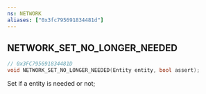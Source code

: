 ```yaml
---
ns: NETWORK
aliases: ["0x3fc795691834481d"]
---
```

## NETWORK_SET_NO_LONGER_NEEDED

```c
// 0x3FC795691834481D
void NETWORK_SET_NO_LONGER_NEEDED(Entity entity, bool assert);
```

Set if a entity is needed or not;

